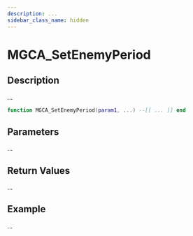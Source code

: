 ```yaml
---
description: ...
sidebar_class_name: hidden
---
```


# MGCA_SetEnemyPeriod

## Description

...

```lua
function MGCA_SetEnemyPeriod(param1, ...) --[[ ... ]] end
```

## Parameters

...

## Return Values

...

## Example

...

